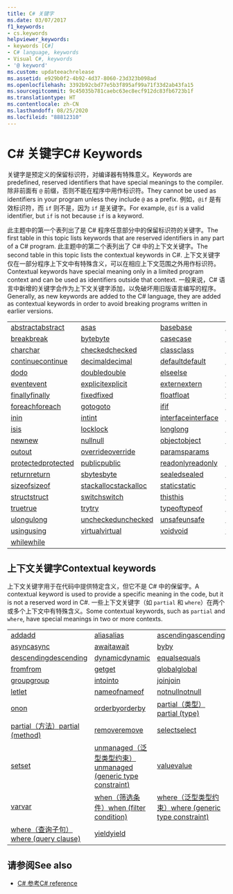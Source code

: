 ```yaml
---
title: C# 关键字
ms.date: 03/07/2017
f1_keywords:
- cs.keywords
helpviewer_keywords:
- keywords [C#]
- C# language, keywords
- Visual C#, keywords
- '@ keyword'
ms.custom: updateeachrelease
ms.assetid: e929b0f2-4b92-4d37-8060-23d323b098ad
ms.openlocfilehash: 3392b92cbd77e5b3f895af99a71f33d2ab43fa15
ms.sourcegitcommit: 9c45035b781caebc63ec8ecf912dc83fb6723b1f
ms.translationtype: HT
ms.contentlocale: zh-CN
ms.lasthandoff: 08/25/2020
ms.locfileid: "88812310"
---
```

# <a name="c-keywords"></a><span data-ttu-id="1628e-102">C# 关键字</span><span class="sxs-lookup"><span data-stu-id="1628e-102">C# Keywords</span></span>

<span data-ttu-id="1628e-103">关键字是预定义的保留标识符，对编译器有特殊意义。</span><span class="sxs-lookup"><span data-stu-id="1628e-103">Keywords are predefined, reserved identifiers that have special meanings to the compiler.</span></span> <span data-ttu-id="1628e-104">除非前面有 `@` 前缀，否则不能在程序中用作标识符。</span><span class="sxs-lookup"><span data-stu-id="1628e-104">They cannot be used as identifiers in your program unless they include `@` as a prefix.</span></span> <span data-ttu-id="1628e-105">例如，`@if` 是有效标识符，而 `if` 则不是，因为 `if` 是关键字。</span><span class="sxs-lookup"><span data-stu-id="1628e-105">For example, `@if` is a valid identifier, but `if` is not because `if` is a keyword.</span></span>  
  
 <span data-ttu-id="1628e-106">此主题中的第一个表列出了是 C# 程序任意部分中的保留标识符的关键字。</span><span class="sxs-lookup"><span data-stu-id="1628e-106">The first table in this topic lists keywords that are reserved identifiers in any part of a C# program.</span></span> <span data-ttu-id="1628e-107">此主题中的第二个表列出了 C# 中的上下文关键字。</span><span class="sxs-lookup"><span data-stu-id="1628e-107">The second table in this topic lists the contextual keywords in C#.</span></span> <span data-ttu-id="1628e-108">上下文关键字仅在一部分程序上下文中有特殊含义，可以在相应上下文范围之外用作标识符。</span><span class="sxs-lookup"><span data-stu-id="1628e-108">Contextual keywords have special meaning only in a limited program context and can be used as identifiers outside that context.</span></span> <span data-ttu-id="1628e-109">一般来说，C# 语言中新增的关键字会作为上下文关键字添加，以免破坏用旧版语言编写的程序。</span><span class="sxs-lookup"><span data-stu-id="1628e-109">Generally, as new keywords are added to the C# language, they are added as contextual keywords in order to avoid breaking programs written in earlier versions.</span></span>  
  
|||||  
|---|---|---|---|  
|[<span data-ttu-id="1628e-110">abstract</span><span class="sxs-lookup"><span data-stu-id="1628e-110">abstract</span></span>](abstract.md)|[<span data-ttu-id="1628e-111">as</span><span class="sxs-lookup"><span data-stu-id="1628e-111">as</span></span>](../operators/type-testing-and-cast.md#as-operator)|[<span data-ttu-id="1628e-112">base</span><span class="sxs-lookup"><span data-stu-id="1628e-112">base</span></span>](base.md)|[<span data-ttu-id="1628e-113">bool</span><span class="sxs-lookup"><span data-stu-id="1628e-113">bool</span></span>](../builtin-types/bool.md)|  
|[<span data-ttu-id="1628e-114">break</span><span class="sxs-lookup"><span data-stu-id="1628e-114">break</span></span>](break.md)|[<span data-ttu-id="1628e-115">byte</span><span class="sxs-lookup"><span data-stu-id="1628e-115">byte</span></span>](../builtin-types/integral-numeric-types.md)|[<span data-ttu-id="1628e-116">case</span><span class="sxs-lookup"><span data-stu-id="1628e-116">case</span></span>](switch.md)|[<span data-ttu-id="1628e-117">catch</span><span class="sxs-lookup"><span data-stu-id="1628e-117">catch</span></span>](try-catch.md)|  
|[<span data-ttu-id="1628e-118">char</span><span class="sxs-lookup"><span data-stu-id="1628e-118">char</span></span>](../builtin-types/char.md)|[<span data-ttu-id="1628e-119">checked</span><span class="sxs-lookup"><span data-stu-id="1628e-119">checked</span></span>](checked.md)|[<span data-ttu-id="1628e-120">class</span><span class="sxs-lookup"><span data-stu-id="1628e-120">class</span></span>](class.md)|[<span data-ttu-id="1628e-121">const</span><span class="sxs-lookup"><span data-stu-id="1628e-121">const</span></span>](const.md)|  
|[<span data-ttu-id="1628e-122">continue</span><span class="sxs-lookup"><span data-stu-id="1628e-122">continue</span></span>](continue.md)|[<span data-ttu-id="1628e-123">decimal</span><span class="sxs-lookup"><span data-stu-id="1628e-123">decimal</span></span>](../builtin-types/floating-point-numeric-types.md)|[<span data-ttu-id="1628e-124">default</span><span class="sxs-lookup"><span data-stu-id="1628e-124">default</span></span>](default.md)|[<span data-ttu-id="1628e-125">delegate</span><span class="sxs-lookup"><span data-stu-id="1628e-125">delegate</span></span>](../builtin-types/reference-types.md)|  
|[<span data-ttu-id="1628e-126">do</span><span class="sxs-lookup"><span data-stu-id="1628e-126">do</span></span>](do.md)|[<span data-ttu-id="1628e-127">double</span><span class="sxs-lookup"><span data-stu-id="1628e-127">double</span></span>](../builtin-types/floating-point-numeric-types.md)|[<span data-ttu-id="1628e-128">else</span><span class="sxs-lookup"><span data-stu-id="1628e-128">else</span></span>](if-else.md)|[<span data-ttu-id="1628e-129">enum</span><span class="sxs-lookup"><span data-stu-id="1628e-129">enum</span></span>](../builtin-types/enum.md)|  
|[<span data-ttu-id="1628e-130">event</span><span class="sxs-lookup"><span data-stu-id="1628e-130">event</span></span>](event.md)|[<span data-ttu-id="1628e-131">explicit</span><span class="sxs-lookup"><span data-stu-id="1628e-131">explicit</span></span>](../operators/user-defined-conversion-operators.md)|[<span data-ttu-id="1628e-132">extern</span><span class="sxs-lookup"><span data-stu-id="1628e-132">extern</span></span>](extern.md)|[<span data-ttu-id="1628e-133">false</span><span class="sxs-lookup"><span data-stu-id="1628e-133">false</span></span>](../builtin-types/bool.md)|  
|[<span data-ttu-id="1628e-134">finally</span><span class="sxs-lookup"><span data-stu-id="1628e-134">finally</span></span>](try-finally.md)|[<span data-ttu-id="1628e-135">fixed</span><span class="sxs-lookup"><span data-stu-id="1628e-135">fixed</span></span>](fixed-statement.md)|[<span data-ttu-id="1628e-136">float</span><span class="sxs-lookup"><span data-stu-id="1628e-136">float</span></span>](../builtin-types/floating-point-numeric-types.md)|[<span data-ttu-id="1628e-137">for</span><span class="sxs-lookup"><span data-stu-id="1628e-137">for</span></span>](for.md)|  
|[<span data-ttu-id="1628e-138">foreach</span><span class="sxs-lookup"><span data-stu-id="1628e-138">foreach</span></span>](foreach-in.md)|[<span data-ttu-id="1628e-139">goto</span><span class="sxs-lookup"><span data-stu-id="1628e-139">goto</span></span>](goto.md)|[<span data-ttu-id="1628e-140">if</span><span class="sxs-lookup"><span data-stu-id="1628e-140">if</span></span>](if-else.md)|[<span data-ttu-id="1628e-141">implicit</span><span class="sxs-lookup"><span data-stu-id="1628e-141">implicit</span></span>](../operators/user-defined-conversion-operators.md)|  
|[<span data-ttu-id="1628e-142">in</span><span class="sxs-lookup"><span data-stu-id="1628e-142">in</span></span>](in.md)|[<span data-ttu-id="1628e-143">int</span><span class="sxs-lookup"><span data-stu-id="1628e-143">int</span></span>](../builtin-types/integral-numeric-types.md)|[<span data-ttu-id="1628e-144">interface</span><span class="sxs-lookup"><span data-stu-id="1628e-144">interface</span></span>](interface.md)|[<span data-ttu-id="1628e-145">internal</span><span class="sxs-lookup"><span data-stu-id="1628e-145">internal</span></span>](internal.md)|
|[<span data-ttu-id="1628e-146">is</span><span class="sxs-lookup"><span data-stu-id="1628e-146">is</span></span>](is.md)|[<span data-ttu-id="1628e-147">lock</span><span class="sxs-lookup"><span data-stu-id="1628e-147">lock</span></span>](lock-statement.md)|[<span data-ttu-id="1628e-148">long</span><span class="sxs-lookup"><span data-stu-id="1628e-148">long</span></span>](../builtin-types/integral-numeric-types.md)|[<span data-ttu-id="1628e-149">namespace</span><span class="sxs-lookup"><span data-stu-id="1628e-149">namespace</span></span>](namespace.md)|
|[<span data-ttu-id="1628e-150">new</span><span class="sxs-lookup"><span data-stu-id="1628e-150">new</span></span>](../operators/new-operator.md)|[<span data-ttu-id="1628e-151">null</span><span class="sxs-lookup"><span data-stu-id="1628e-151">null</span></span>](null.md)|[<span data-ttu-id="1628e-152">object</span><span class="sxs-lookup"><span data-stu-id="1628e-152">object</span></span>](../builtin-types/reference-types.md)|[<span data-ttu-id="1628e-153">operator</span><span class="sxs-lookup"><span data-stu-id="1628e-153">operator</span></span>](../operators/operator-overloading.md)|
|[<span data-ttu-id="1628e-154">out</span><span class="sxs-lookup"><span data-stu-id="1628e-154">out</span></span>](out.md)|[<span data-ttu-id="1628e-155">override</span><span class="sxs-lookup"><span data-stu-id="1628e-155">override</span></span>](override.md)|[<span data-ttu-id="1628e-156">params</span><span class="sxs-lookup"><span data-stu-id="1628e-156">params</span></span>](params.md)|[<span data-ttu-id="1628e-157">private</span><span class="sxs-lookup"><span data-stu-id="1628e-157">private</span></span>](private.md)|
|[<span data-ttu-id="1628e-158">protected</span><span class="sxs-lookup"><span data-stu-id="1628e-158">protected</span></span>](protected.md)|[<span data-ttu-id="1628e-159">public</span><span class="sxs-lookup"><span data-stu-id="1628e-159">public</span></span>](public.md)|[<span data-ttu-id="1628e-160">readonly</span><span class="sxs-lookup"><span data-stu-id="1628e-160">readonly</span></span>](readonly.md)|[<span data-ttu-id="1628e-161">ref</span><span class="sxs-lookup"><span data-stu-id="1628e-161">ref</span></span>](ref.md)|
|[<span data-ttu-id="1628e-162">return</span><span class="sxs-lookup"><span data-stu-id="1628e-162">return</span></span>](return.md)|[<span data-ttu-id="1628e-163">sbyte</span><span class="sxs-lookup"><span data-stu-id="1628e-163">sbyte</span></span>](../builtin-types/integral-numeric-types.md)|[<span data-ttu-id="1628e-164">sealed</span><span class="sxs-lookup"><span data-stu-id="1628e-164">sealed</span></span>](sealed.md)|[<span data-ttu-id="1628e-165">short</span><span class="sxs-lookup"><span data-stu-id="1628e-165">short</span></span>](../builtin-types/integral-numeric-types.md)||
[<span data-ttu-id="1628e-166">sizeof</span><span class="sxs-lookup"><span data-stu-id="1628e-166">sizeof</span></span>](../operators/sizeof.md)|[<span data-ttu-id="1628e-167">stackalloc</span><span class="sxs-lookup"><span data-stu-id="1628e-167">stackalloc</span></span>](../operators/stackalloc.md)|[<span data-ttu-id="1628e-168">static</span><span class="sxs-lookup"><span data-stu-id="1628e-168">static</span></span>](static.md)|[<span data-ttu-id="1628e-169">string</span><span class="sxs-lookup"><span data-stu-id="1628e-169">string</span></span>](../builtin-types/reference-types.md)|
|[<span data-ttu-id="1628e-170">struct</span><span class="sxs-lookup"><span data-stu-id="1628e-170">struct</span></span>](../builtin-types/struct.md)|[<span data-ttu-id="1628e-171">switch</span><span class="sxs-lookup"><span data-stu-id="1628e-171">switch</span></span>](switch.md)|[<span data-ttu-id="1628e-172">this</span><span class="sxs-lookup"><span data-stu-id="1628e-172">this</span></span>](this.md)|[<span data-ttu-id="1628e-173">throw</span><span class="sxs-lookup"><span data-stu-id="1628e-173">throw</span></span>](throw.md)|
|[<span data-ttu-id="1628e-174">true</span><span class="sxs-lookup"><span data-stu-id="1628e-174">true</span></span>](../builtin-types/bool.md)|[<span data-ttu-id="1628e-175">try</span><span class="sxs-lookup"><span data-stu-id="1628e-175">try</span></span>](try-catch.md)|[<span data-ttu-id="1628e-176">typeof</span><span class="sxs-lookup"><span data-stu-id="1628e-176">typeof</span></span>](../operators/type-testing-and-cast.md#typeof-operator)|[<span data-ttu-id="1628e-177">uint</span><span class="sxs-lookup"><span data-stu-id="1628e-177">uint</span></span>](../builtin-types/integral-numeric-types.md)|
|[<span data-ttu-id="1628e-178">ulong</span><span class="sxs-lookup"><span data-stu-id="1628e-178">ulong</span></span>](../builtin-types/integral-numeric-types.md)|[<span data-ttu-id="1628e-179">unchecked</span><span class="sxs-lookup"><span data-stu-id="1628e-179">unchecked</span></span>](unchecked.md)|[<span data-ttu-id="1628e-180">unsafe</span><span class="sxs-lookup"><span data-stu-id="1628e-180">unsafe</span></span>](unsafe.md)|[<span data-ttu-id="1628e-181">ushort</span><span class="sxs-lookup"><span data-stu-id="1628e-181">ushort</span></span>](../builtin-types/integral-numeric-types.md)|
|[<span data-ttu-id="1628e-182">using</span><span class="sxs-lookup"><span data-stu-id="1628e-182">using</span></span>](using.md)|[<span data-ttu-id="1628e-183">virtual</span><span class="sxs-lookup"><span data-stu-id="1628e-183">virtual</span></span>](virtual.md)|[<span data-ttu-id="1628e-184">void</span><span class="sxs-lookup"><span data-stu-id="1628e-184">void</span></span>](../builtin-types/void.md)|[<span data-ttu-id="1628e-185">volatile</span><span class="sxs-lookup"><span data-stu-id="1628e-185">volatile</span></span>](volatile.md)|
|[<span data-ttu-id="1628e-186">while</span><span class="sxs-lookup"><span data-stu-id="1628e-186">while</span></span>](while.md)|

## <a name="contextual-keywords"></a><span data-ttu-id="1628e-187">上下文关键字</span><span class="sxs-lookup"><span data-stu-id="1628e-187">Contextual keywords</span></span>

 <span data-ttu-id="1628e-188">上下文关键字用于在代码中提供特定含义，但它不是 C# 中的保留字。</span><span class="sxs-lookup"><span data-stu-id="1628e-188">A contextual keyword is used to provide a specific meaning in the code, but it is not a reserved word in C#.</span></span> <span data-ttu-id="1628e-189">一些上下文关键字（如 `partial` 和 `where`）在两个或多个上下文中有特殊含义。</span><span class="sxs-lookup"><span data-stu-id="1628e-189">Some contextual keywords, such as `partial` and `where`, have special meanings in two or more contexts.</span></span>  
  
||||  
|---|---|---|  
|[<span data-ttu-id="1628e-190">add</span><span class="sxs-lookup"><span data-stu-id="1628e-190">add</span></span>](add.md)|[<span data-ttu-id="1628e-191">alias</span><span class="sxs-lookup"><span data-stu-id="1628e-191">alias</span></span>](extern-alias.md)|[<span data-ttu-id="1628e-192">ascending</span><span class="sxs-lookup"><span data-stu-id="1628e-192">ascending</span></span>](ascending.md)|
|[<span data-ttu-id="1628e-193">async</span><span class="sxs-lookup"><span data-stu-id="1628e-193">async</span></span>](async.md)|[<span data-ttu-id="1628e-194">await</span><span class="sxs-lookup"><span data-stu-id="1628e-194">await</span></span>](../operators/await.md)|[<span data-ttu-id="1628e-195">by</span><span class="sxs-lookup"><span data-stu-id="1628e-195">by</span></span>](by.md)|
|[<span data-ttu-id="1628e-196">descending</span><span class="sxs-lookup"><span data-stu-id="1628e-196">descending</span></span>](descending.md)|[<span data-ttu-id="1628e-197">dynamic</span><span class="sxs-lookup"><span data-stu-id="1628e-197">dynamic</span></span>](../builtin-types/reference-types.md)|[<span data-ttu-id="1628e-198">equals</span><span class="sxs-lookup"><span data-stu-id="1628e-198">equals</span></span>](equals.md)|
|[<span data-ttu-id="1628e-199">from</span><span class="sxs-lookup"><span data-stu-id="1628e-199">from</span></span>](from-clause.md)|[<span data-ttu-id="1628e-200">get</span><span class="sxs-lookup"><span data-stu-id="1628e-200">get</span></span>](get.md)|[<span data-ttu-id="1628e-201">global</span><span class="sxs-lookup"><span data-stu-id="1628e-201">global</span></span>](../operators/namespace-alias-qualifier.md)|
|[<span data-ttu-id="1628e-202">group</span><span class="sxs-lookup"><span data-stu-id="1628e-202">group</span></span>](group-clause.md)|[<span data-ttu-id="1628e-203">into</span><span class="sxs-lookup"><span data-stu-id="1628e-203">into</span></span>](into.md)|[<span data-ttu-id="1628e-204">join</span><span class="sxs-lookup"><span data-stu-id="1628e-204">join</span></span>](join-clause.md)|
|[<span data-ttu-id="1628e-205">let</span><span class="sxs-lookup"><span data-stu-id="1628e-205">let</span></span>](let-clause.md)|[<span data-ttu-id="1628e-206">nameof</span><span class="sxs-lookup"><span data-stu-id="1628e-206">nameof</span></span>](../operators/nameof.md)|[<span data-ttu-id="1628e-207">notnull</span><span class="sxs-lookup"><span data-stu-id="1628e-207">notnull</span></span>](../../programming-guide/generics/constraints-on-type-parameters.md#notnull-constraint)|
|[<span data-ttu-id="1628e-208">on</span><span class="sxs-lookup"><span data-stu-id="1628e-208">on</span></span>](on.md)|[<span data-ttu-id="1628e-209">orderby</span><span class="sxs-lookup"><span data-stu-id="1628e-209">orderby</span></span>](orderby-clause.md)|[<span data-ttu-id="1628e-210">partial（类型）</span><span class="sxs-lookup"><span data-stu-id="1628e-210">partial (type)</span></span>](partial-type.md)|
|[<span data-ttu-id="1628e-211">partial（方法）</span><span class="sxs-lookup"><span data-stu-id="1628e-211">partial (method)</span></span>](partial-method.md)|[<span data-ttu-id="1628e-212">remove</span><span class="sxs-lookup"><span data-stu-id="1628e-212">remove</span></span>](remove.md)|[<span data-ttu-id="1628e-213">select</span><span class="sxs-lookup"><span data-stu-id="1628e-213">select</span></span>](select-clause.md)|
|[<span data-ttu-id="1628e-214">set</span><span class="sxs-lookup"><span data-stu-id="1628e-214">set</span></span>](set.md)|[<span data-ttu-id="1628e-215">unmanaged（泛型类型约束）</span><span class="sxs-lookup"><span data-stu-id="1628e-215">unmanaged (generic type constraint)</span></span>](where-generic-type-constraint.md)|[<span data-ttu-id="1628e-216">value</span><span class="sxs-lookup"><span data-stu-id="1628e-216">value</span></span>](value.md)|
|[<span data-ttu-id="1628e-217">var</span><span class="sxs-lookup"><span data-stu-id="1628e-217">var</span></span>](var.md)|[<span data-ttu-id="1628e-218">when（筛选条件）</span><span class="sxs-lookup"><span data-stu-id="1628e-218">when (filter condition)</span></span>](when.md)|[<span data-ttu-id="1628e-219">where（泛型类型约束）</span><span class="sxs-lookup"><span data-stu-id="1628e-219">where (generic type constraint)</span></span>](where-generic-type-constraint.md)|
|[<span data-ttu-id="1628e-220">where（查询子句）</span><span class="sxs-lookup"><span data-stu-id="1628e-220">where (query clause)</span></span>](where-clause.md)|[<span data-ttu-id="1628e-221">yield</span><span class="sxs-lookup"><span data-stu-id="1628e-221">yield</span></span>](yield.md)| |
  
## <a name="see-also"></a><span data-ttu-id="1628e-222">请参阅</span><span class="sxs-lookup"><span data-stu-id="1628e-222">See also</span></span>

- [<span data-ttu-id="1628e-223">C# 参考</span><span class="sxs-lookup"><span data-stu-id="1628e-223">C# reference</span></span>](../index.md)
